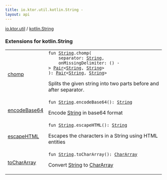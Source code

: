 ```yaml
---
title: io.ktor.util.kotlin.String - 
layout: api
---
```


<div class='api-docs-breadcrumbs'><a href="../index.html">io.ktor.util</a> / <a href="./index.html">kotlin.String</a></div>

### Extensions for kotlin.String

<table class="api-docs-table">
<tbody>
<tr>
<td markdown="1">

<a href="chomp.html">chomp</a>


</td>
<td markdown="1">
<div class="signature"><code><span class="keyword">fun </span><a href="https://kotlinlang.org/api/latest/jvm/stdlib/kotlin/-string/index.html"><span class="identifier">String</span></a><span class="symbol">.</span><span class="identifier">chomp</span><span class="symbol">(</span><br/>&nbsp;&nbsp;&nbsp;&nbsp;<span class="parameterName" id="io.ktor.util$chomp(kotlin.String, kotlin.String, kotlin.Function0((kotlin.Pair((kotlin.String, )))))/separator">separator</span><span class="symbol">:</span>&nbsp;<a href="https://kotlinlang.org/api/latest/jvm/stdlib/kotlin/-string/index.html"><span class="identifier">String</span></a><span class="symbol">, </span><br/>&nbsp;&nbsp;&nbsp;&nbsp;<span class="parameterName" id="io.ktor.util$chomp(kotlin.String, kotlin.String, kotlin.Function0((kotlin.Pair((kotlin.String, )))))/onMissingDelimiter">onMissingDelimiter</span><span class="symbol">:</span>&nbsp;<span class="symbol">(</span><span class="symbol">)</span>&nbsp;<span class="symbol">-&gt;</span>&nbsp;<a href="https://kotlinlang.org/api/latest/jvm/stdlib/kotlin/-pair/index.html"><span class="identifier">Pair</span></a><span class="symbol">&lt;</span><a href="https://kotlinlang.org/api/latest/jvm/stdlib/kotlin/-string/index.html"><span class="identifier">String</span></a><span class="symbol">,</span>&nbsp;<a href="https://kotlinlang.org/api/latest/jvm/stdlib/kotlin/-string/index.html"><span class="identifier">String</span></a><span class="symbol">&gt;</span><br/><span class="symbol">)</span><span class="symbol">: </span><a href="https://kotlinlang.org/api/latest/jvm/stdlib/kotlin/-pair/index.html"><span class="identifier">Pair</span></a><span class="symbol">&lt;</span><a href="https://kotlinlang.org/api/latest/jvm/stdlib/kotlin/-string/index.html"><span class="identifier">String</span></a><span class="symbol">,</span>&nbsp;<a href="https://kotlinlang.org/api/latest/jvm/stdlib/kotlin/-string/index.html"><span class="identifier">String</span></a><span class="symbol">&gt;</span></code></div>

Splits the given string into two parts before and after separator.


</td>
</tr>
<tr>
<td markdown="1">

<a href="encode-base64.html">encodeBase64</a>


</td>
<td markdown="1">
<div class="signature"><code><span class="keyword">fun </span><a href="https://kotlinlang.org/api/latest/jvm/stdlib/kotlin/-string/index.html"><span class="identifier">String</span></a><span class="symbol">.</span><span class="identifier">encodeBase64</span><span class="symbol">(</span><span class="symbol">)</span><span class="symbol">: </span><a href="https://kotlinlang.org/api/latest/jvm/stdlib/kotlin/-string/index.html"><span class="identifier">String</span></a></code></div>

Encode <a href="https://kotlinlang.org/api/latest/jvm/stdlib/kotlin/-string/index.html">String</a> in base64 format


</td>
</tr>
<tr>
<td markdown="1">

<a href="escape-h-t-m-l.html">escapeHTML</a>


</td>
<td markdown="1">
<div class="signature"><code><span class="keyword">fun </span><a href="https://kotlinlang.org/api/latest/jvm/stdlib/kotlin/-string/index.html"><span class="identifier">String</span></a><span class="symbol">.</span><span class="identifier">escapeHTML</span><span class="symbol">(</span><span class="symbol">)</span><span class="symbol">: </span><a href="https://kotlinlang.org/api/latest/jvm/stdlib/kotlin/-string/index.html"><span class="identifier">String</span></a></code></div>

Escapes the characters in a String using HTML entities


</td>
</tr>
<tr>
<td markdown="1">

<a href="to-char-array.html">toCharArray</a>


</td>
<td markdown="1">
<div class="signature"><code><span class="keyword">fun </span><a href="https://kotlinlang.org/api/latest/jvm/stdlib/kotlin/-string/index.html"><span class="identifier">String</span></a><span class="symbol">.</span><span class="identifier">toCharArray</span><span class="symbol">(</span><span class="symbol">)</span><span class="symbol">: </span><a href="https://kotlinlang.org/api/latest/jvm/stdlib/kotlin/-char-array/index.html"><span class="identifier">CharArray</span></a></code></div>

Convert <a href="https://kotlinlang.org/api/latest/jvm/stdlib/kotlin/-string/index.html">String</a> to <a href="https://kotlinlang.org/api/latest/jvm/stdlib/kotlin/-char-array/index.html">CharArray</a>


</td>
</tr>
</tbody>
</table>
